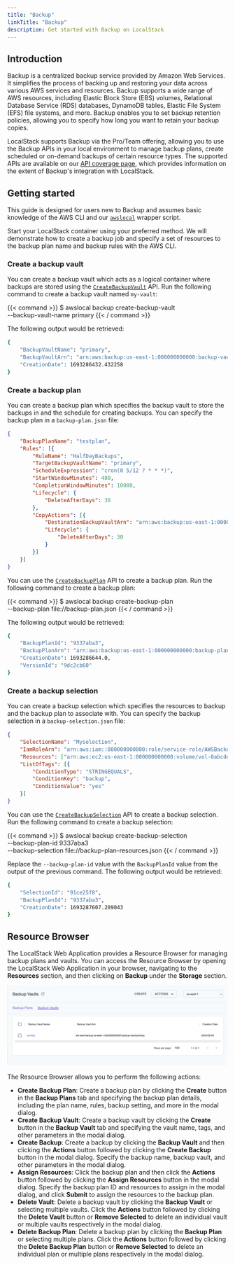 ```yaml
---
title: "Backup"
linkTitle: "Backup"
description: Get started with Backup on LocalStack
---
```


## Introduction

Backup is a centralized backup service provided by Amazon Web Services. It simplifies the process of backing up and restoring your data across various AWS services and resources. Backup supports a wide range of AWS resources, including Elastic Block Store (EBS) volumes, Relational Database Service (RDS) databases, DynamoDB tables, Elastic File System (EFS) file systems, and more. Backup enables you to set backup retention policies, allowing you to specify how long you want to retain your backup copies.

LocalStack supports Backup via the Pro/Team offering, allowing you to use the Backup APIs in your local environment to manage backup plans, create scheduled or on-demand backups of certain resource types. The supported APIs are available on our [API coverage page](https://docs.localstack.cloud/references/coverage/coverage_backup/), which provides information on the extent of Backup's integration with LocalStack.

## Getting started

This guide is designed for users new to Backup and assumes basic knowledge of the AWS CLI and our [`awslocal`](https://github.com/localstack/awscli-local) wrapper script.

Start your LocalStack container using your preferred method. We will demonstrate how to create a backup job and specify a set of resources to the backup plan name and backup rules with the AWS CLI.

### Create a backup vault

You can create a backup vault which acts as a logical container where backups are stored using the [`CreateBackupVault`](https://docs.aws.amazon.com/aws-backup/latest/devguide/API_CreateBackupVault.html) API. Run the following command to create a backup vault named `my-vault`:

{{< command >}}
$ awslocal backup create-backup-vault \
    --backup-vault-name primary
{{< / command >}}

The following output would be retrieved:

```bash
{
    "BackupVaultName": "primary",
    "BackupVaultArn": "arn:aws:backup:us-east-1:000000000000:backup-vault:primary",
    "CreationDate": 1693286432.432258
}
```

### Create a backup plan

You can create a backup plan which specifies the backup vault to store the backups in and the schedule for creating backups. You can specify the backup plan in a `backup-plan.json` file:

```json
{
    "BackupPlanName": "testplan",
    "Rules": [{
        "RuleName": "HalfDayBackups",
        "TargetBackupVaultName": "primary",
        "ScheduleExpression": "cron(0 5/12 ? * * *)",
        "StartWindowMinutes": 480,
        "CompletionWindowMinutes": 10080,
        "Lifecycle": {
            "DeleteAfterDays": 30
        },
        "CopyActions": [{
            "DestinationBackupVaultArn": "arn:aws:backup:us-east-1:000000000000:backup-vault:secondary",
            "Lifecycle": {
                "DeleteAfterDays": 30
            }
        }]
    }]
}
```

You can use the [`CreateBackupPlan`](https://docs.aws.amazon.com/aws-backup/latest/devguide/API_CreateBackupPlan.html) API to create a backup plan. Run the following command to create a backup plan:

{{< command >}}
$ awslocal backup create-backup-plan \
    --backup-plan file://backup-plan.json
{{< / command >}}

The following output would be retrieved:

```bash
{
    "BackupPlanId": "9337aba3",
    "BackupPlanArn": "arn:aws:backup:us-east-1:000000000000:backup-plan:testplan",
    "CreationDate": 1693286644.0,
    "VersionId": "9dc2cb60"
}
```

### Create a backup selection

You can create a backup selection which specifies the resources to backup and the backup plan to associate with. You can specify the backup selection in a `backup-selection.json` file:

```json
{
    "SelectionName": "Myselection",
    "IamRoleArn": "arn:aws:iam::000000000000:role/service-role/AWSBackupDefaultServiceRole",
    "Resources": ["arn:aws:ec2:us-east-1:000000000000:volume/vol-0abcdef1234"],
    "ListOfTags": [{
        "ConditionType": "STRINGEQUALS",
        "ConditionKey": "backup",
        "ConditionValue": "yes"
    }]
}

```

You can use the [`CreateBackupSelection`](https://docs.aws.amazon.com/aws-backup/latest/devguide/API_CreateBackupSelection.html) API to create a backup selection. Run the following command to create a backup selection:

{{< command >}}
$ awslocal backup create-backup-selection \
    --backup-plan-id 9337aba3 \
    --backup-selection file://backup-plan-resources.json 
{{< / command >}}

Replace the `--backup-plan-id` value with the `BackupPlanId` value from the output of the previous command. The following output would be retrieved:

```bash
{
    "SelectionId": "91ce25f8",
    "BackupPlanId": "9337aba3",
    "CreationDate": 1693287607.209043
}
```

## Resource Browser

The LocalStack Web Application provides a Resource Browser for managing backup plans and vaults. You can access the Resource Browser by opening the LocalStack Web Application in your browser, navigating to the **Resources** section, and then clicking on **Backup** under the **Storage** section.

<img src="backup-resource-browser.png" alt="Backup Resource Browser" title="Backup Resource Browser" width="900" />

The Resource Browser allows you to perform the following actions:

- **Create Backup Plan**: Create a backup plan by clicking the **Create** button in the **Backup Plans** tab and specifying the backup plan details, including the plan name, rules, backup setting, and more in the modal dialog.
- **Create Backup Vault**: Create a backup vault by clicking the **Create** button in the **Backup Vault** tab and specifying the vault name, tags, and other parameters in the modal dialog.
- **Create Backup**: Create a backup by clicking the **Backup Vault** and then clicking the **Actions** button followed by clicking the **Create Backup** button in the modal dialog. Specify the backup name, backup vault, and other parameters in the modal dialog.
- **Assign Resources**: Click the backup plan and then click the **Actions** button followed by clicking the **Assign Resources** button in the modal dialog. Specify the backup plan ID and resources to assign in the modal dialog, and click **Submit** to assign the resources to the backup plan.
- **Delete Vault**: Delete a backup vault by clicking the **Backup Vault** or selecting multiple vaults. Click the **Actions** button followed by clicking the **Delete Vault** button or **Remove Selected** to delete an individual vault or multiple vaults respectively in the modal dialog.
- **Delete Backup Plan**: Delete a backup plan by clicking the **Backup Plan** or selecting multiple plans. Click the **Actions** button followed by clicking the **Delete Backup Plan** button or **Remove Selected** to delete an individual plan or multiple plans respectively in the modal dialog.
